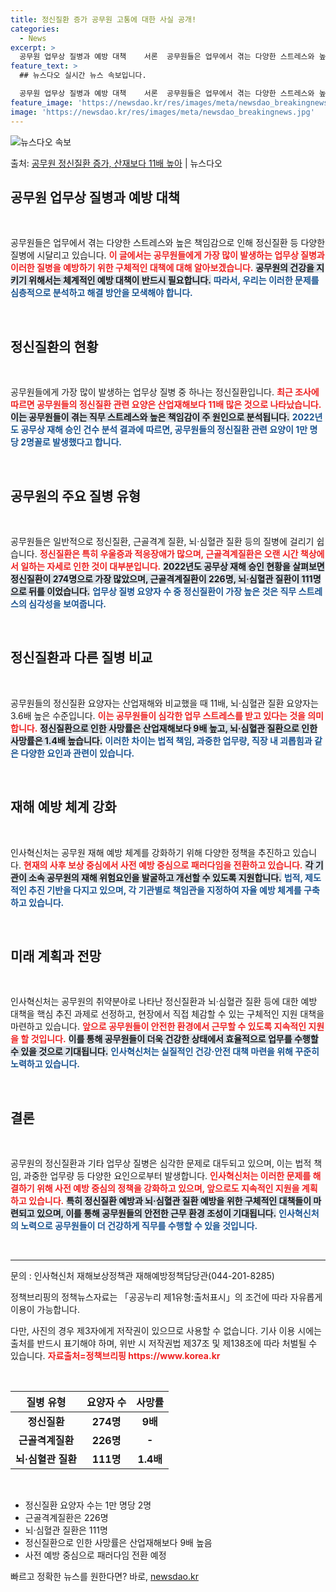 ```yaml
---
title: 정신질환 증가 공무원 고통에 대한 사실 공개!
categories:
  - News
excerpt: >
  공무원 업무상 질병과 예방 대책    서론  공무원들은 업무에서 겪는 다양한 스트레스와 높은 책임감으로 인해…
feature_text: >
  ## 뉴스다오 실시간 뉴스 속보입니다.

  공무원 업무상 질병과 예방 대책    서론  공무원들은 업무에서 겪는 다양한 스트레스와 높은 책임감으로 인해…
feature_image: 'https://newsdao.kr/res/images/meta/newsdao_breakingnews.jpg'
image: 'https://newsdao.kr/res/images/meta/newsdao_breakingnews.jpg'
---
```


![뉴스다오 속보](https://newsdao.kr/res/images/meta/newsdao_breakingnews.jpg)

<p>출처: <a href="https://newsdao.kr/4364" rel="dofollow">공무원 정신질환 증가, 산재보다 11배 높아</a> | 뉴스다오</p>

<h2 data-ke-size="size26">공무원 업무상 질병과 예방 대책</h2>
<p data-ke-size="size16">&nbsp;</p>

공무원들은 업무에서 겪는 다양한 스트레스와 높은 책임감으로 인해 정신질환 등 다양한 질병에 시달리고 있습니다. <b><span style="color: #ee2323;">이 글에서는 공무원들에게 가장 많이 발생하는 업무상 질병과 이러한 질병을 예방하기 위한 구체적인 대책에 대해 알아보겠습니다.</span></b> <b><span style="background-color: #21538527;">공무원의 건강을 지키기 위해서는 체계적인 예방 대책이 반드시 필요합니다.</span></b> <b><span style="color: #1a5490;">따라서, 우리는 이러한 문제를 심층적으로 분석하고 해결 방안을 모색해야 합니다.</span></b>

<p data-ke-size="size16">&nbsp;</p>

<h2 data-ke-size="size26">정신질환의 현황</h2>
<p data-ke-size="size16">&nbsp;</p>

공무원들에게 가장 많이 발생하는 업무상 질병 중 하나는 정신질환입니다. <b><span style="color: #ee2323;">최근 조사에 따르면 공무원들의 정신질환 관련 요양은 산업재해보다 11배 많은 것으로 나타났습니다.</span></b> <b><span style="background-color: #21538527;">이는 공무원들이 겪는 직무 스트레스와 높은 책임감이 주 원인으로 분석됩니다.</span></b> <b><span style="color: #1a5490;">2022년도 공무상 재해 승인 건수 분석 결과에 따르면, 공무원들의 정신질환 관련 요양이 1만 명당 2명꼴로 발생했다고 합니다.</span></b>

<p data-ke-size="size16">&nbsp;</p>

<h2 data-ke-size="size26">공무원의 주요 질병 유형</h2>
<p data-ke-size="size16">&nbsp;</p>

공무원들은 일반적으로 정신질환, 근골격계 질환, 뇌·심혈관 질환 등의 질병에 걸리기 쉽습니다. <b><span style="color: #ee2323;">정신질환은 특히 우울증과 적응장애가 많으며, 근골격계질환은 오랜 시간 책상에서 일하는 자세로 인한 것이 대부분입니다.</span></b> <b><span style="background-color: #21538527;">2022년도 공무상 재해 승인 현황을 살펴보면 정신질환이 274명으로 가장 많았으며, 근골격계질환이 226명, 뇌·심혈관 질환이 111명으로 뒤를 이었습니다.</span></b> <b><span style="color: #1a5490;">업무상 질병 요양자 수 중 정신질환이 가장 높은 것은 직무 스트레스의 심각성을 보여줍니다.</span></b>

<p data-ke-size="size16">&nbsp;</p>

<h2 data-ke-size="size26">정신질환과 다른 질병 비교</h2>
<p data-ke-size="size16">&nbsp;</p>

공무원들의 정신질환 요양자는 산업재해와 비교했을 때 11배, 뇌·심혈관 질환 요양자는 3.6배 높은 수준입니다. <b><span style="color: #ee2323;">이는 공무원들이 심각한 업무 스트레스를 받고 있다는 것을 의미합니다.</span></b> <b><span style="background-color: #21538527;">정신질환으로 인한 사망률은 산업재해보다 9배 높고, 뇌·심혈관 질환으로 인한 사망률은 1.4배 높습니다.</span></b> <b><span style="color: #1a5490;">이러한 차이는 법적 책임, 과중한 업무량, 직장 내 괴롭힘과 같은 다양한 요인과 관련이 있습니다.</span></b>

<p data-ke-size="size16">&nbsp;</p>

<h2 data-ke-size="size26">재해 예방 체계 강화</h2>
<p data-ke-size="size16">&nbsp;</p>

인사혁신처는 공무원 재해 예방 체계를 강화하기 위해 다양한 정책을 추진하고 있습니다. <b><span style="color: #ee2323;">현재의 사후 보상 중심에서 사전 예방 중심으로 패러다임을 전환하고 있습니다.</span></b> <b><span style="background-color: #21538527;">각 기관이 소속 공무원의 재해 위험요인을 발굴하고 개선할 수 있도록 지원합니다.</span></b> <b><span style="color: #1a5490;">법적, 제도적인 추진 기반을 다지고 있으며, 각 기관별로 책임관을 지정하여 자율 예방 체계를 구축하고 있습니다.</span></b>

<p data-ke-size="size16">&nbsp;</p>

<h2 data-ke-size="size26">미래 계획과 전망</h2>
<p data-ke-size="size16">&nbsp;</p>

인사혁신처는 공무원의 취약분야로 나타난 정신질환과 뇌·심혈관 질환 등에 대한 예방 대책을 핵심 추진 과제로 선정하고, 현장에서 직접 체감할 수 있는 구체적인 지원 대책을 마련하고 있습니다. <b><span style="color: #ee2323;">앞으로 공무원들이 안전한 환경에서 근무할 수 있도록 지속적인 지원을 할 것입니다.</span></b> <b><span style="background-color: #21538527;">이를 통해 공무원들이 더욱 건강한 상태에서 효율적으로 업무를 수행할 수 있을 것으로 기대됩니다.</span></b> <b><span style="color: #1a5490;">인사혁신처는 실질적인 건강·안전 대책 마련을 위해 꾸준히 노력하고 있습니다.</span></b>

<p data-ke-size="size16">&nbsp;</p>

<h2 data-ke-size="size26">결론</h2>
<p data-ke-size="size16">&nbsp;</p>

공무원의 정신질환과 기타 업무상 질병은 심각한 문제로 대두되고 있으며, 이는 법적 책임, 과중한 업무량 등 다양한 요인으로부터 발생합니다. <b><span style="color: #ee2323;">인사혁신처는 이러한 문제를 해결하기 위해 사전 예방 중심의 정책을 강화하고 있으며, 앞으로도 지속적인 지원을 계획하고 있습니다.</span></b> <b><span style="background-color: #21538527;">특히 정신질환 예방과 뇌·심혈관 질환 예방을 위한 구체적인 대책들이 마련되고 있으며, 이를 통해 공무원들의 안전한 근무 환경 조성이 기대됩니다.</span></b> <b><span style="color: #1a5490;">인사혁신처의 노력으로 공무원들이 더 건강하게 직무를 수행할 수 있을 것입니다.</span></b>

<p data-ke-size="size16">&nbsp;</p>

<hr>

<p data-ke-size="size16">문의 : 인사혁신처 재해보상정책관 재해예방정책담당관(044-201-8285)</p>

<p data-ke-size="size16">정책브리핑의 정책뉴스자료는 「공공누리 제1유형:출처표시」의 조건에 따라 자유롭게 이용이 가능합니다.</p>

<p data-ke-size="size16">다만, 사진의 경우 제3자에게 저작권이 있으므로 사용할 수 없습니다. 기사 이용 시에는 출처를 반드시 표기해야 하며, 위반 시 저작권법 제37조 및 제138조에 따라 처벌될 수 있습니다. <b><span style="color: #ee2323;">자료출처=정책브리핑 https://www.korea.kr</span></b></p>

<p data-ke-size="size16">&nbsp;</p>

<table style="width: 100%; border-collapse: collapse;">
    <thead>
        <tr>
            <th style="text-align: center; height: 17px;"><b>질병 유형</b></th>
            <th style="text-align: center; height: 17px;"><b>요양자 수</b></th>
            <th style="text-align: center; height: 17px;"><b>사망률</b></th>
        </tr>
    </thead>
    <tbody>
        <tr>
            <td style="text-align: center; height: 17px;"><b>정신질환</b></td>
            <td style="text-align: center; height: 17px;"><b>274명</b></td>
            <td style="text-align: center; height: 17px;"><b>9배</b></td>
        </tr>
        <tr>
            <td style="text-align: center; height: 17px;"><b>근골격계질환</b></td>
            <td style="text-align: center; height: 17px;"><b>226명</b></td>
            <td style="text-align: center; height: 17px;"><b>-</b></td>
        </tr>
        <tr>
            <td style="text-align: center; height: 17px;"><b>뇌·심혈관 질환</b></td>
            <td style="text-align: center; height: 17px;"><b>111명</b></td>
            <td style="text-align: center; height: 17px;"><b>1.4배</b></td>
        </tr>
    </tbody>
</table>

<br />
<ul>
    <li>정신질환 요양자 수는 1만 명당 2명</li>
    <li>근골격계질환은 226명</li>
    <li>뇌·심혈관 질환은 111명</li>
    <li>정신질환으로 인한 사망률은 산업재해보다 9배 높음</li>
    <li>사전 예방 중심으로 패러다임 전환 예정</li>
</ul> 

빠르고 정확한 뉴스를 원한다면? 바로, <a href="https://newsdao.kr" rel="dofollow">newsdao.kr</a>



